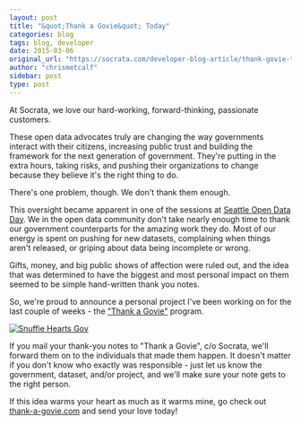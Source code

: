 ```yaml
---
layout: post
title: "&quot;Thank a Govie&quot; Today"
categories: blog
tags: blog, developer
date: 2015-03-06
original_url: "https://socrata.com/developer-blog-article/thank-govie-today/"
author: "chrismetcalf"
sidebar: post
type: post
---
```


At Socrata, we love our hard-working, forward-thinking, passionate customers.

These open data advocates truly are changing the way governments interact with their citizens, increasing public trust and building the framework for the next generation of government. They're putting in the extra hours, taking risks, and pushing their organizations to change because they believe it's the right thing to do.

There's one problem, though. We don't thank them enough.

This oversight became apparent in one of the sessions at [Seattle Open Data Day](http://codeforseattle.org/). We in the open data community don't take nearly enough time to thank our government counterparts for the amazing work they do. Most of our energy is spent on pushing for new datasets, complaining when things aren't released, or griping about data being incomplete or wrong.

Gifts, money, and big public shows of affection were ruled out, and the idea that was determined to have the biggest and most personal impact on them seemed to be simple hand-written thank you notes.

So, we're proud to announce a personal project I've been working on for the last couple of weeks - the ["Thank a Govie"](http://thank-a-govie.com/) program.

[![Snuffie Hearts Gov](https://socrata.com/wp-content/uploads/snuf-luv-e1425681122944.png)](http://socrata.com/wp-content/uploads/snuf-luv-e1425681122944.png)

If you mail your thank-you notes to "Thank a Govie", c/o Socrata, we'll forward them on to the individuals that made them happen. It doesn't matter if you don't know who exactly was responsible - just let us know the government, dataset, and/or project, and we'll make sure your note gets to the right person.

If this idea warms your heart as much as it warms mine, go check out [thank-a-govie.com](http://thank-a-govie.com/) and send your love today!


